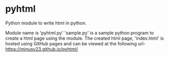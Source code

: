 # pyhtml
Python module to write html in python.

Module name  is 'pyhtml.py'
'sample.py' is a sample python program to create a html page using the module.
The created html page, 'index.html' is hosted using GitHub pages and can be viewed at the following url-
https://minusv23.github.io/pyhtml/
